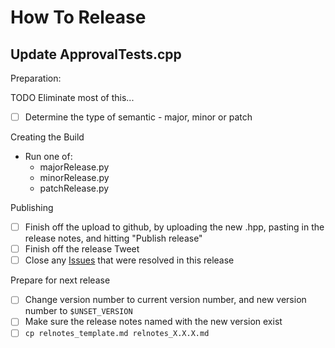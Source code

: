 <a id="top"></a>
# How To Release

## Update ApprovalTests.cpp

Preparation:

TODO Eliminate most of this...

- [ ] Determine the type of semantic - major, minor or patch 

Creating the Build

- Run one of:
  - majorRelease.py
  - minorRelease.py
  - patchRelease.py

Publishing

- [ ] Finish off the upload to github, by uploading the new .hpp, pasting in the release notes, and hitting "Publish release"
- [ ] Finish off the release Tweet
- [ ] Close any [Issues](https://github.com/approvals/ApprovalTests.cpp/issues) that were resolved in this release

Prepare for next release

- [ ] Change version number to current version number, and new version number to `$UNSET_VERSION`
- [ ] Make sure the release notes named with the new version exist
- [ ] `cp relnotes_template.md relnotes_X.X.X.md`
